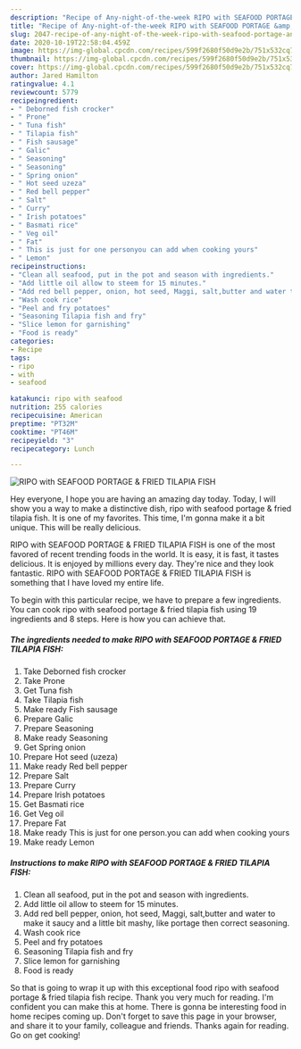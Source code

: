 ```yaml
---
description: "Recipe of Any-night-of-the-week RIPO with SEAFOOD PORTAGE &amp;amp; FRIED TILAPIA FISH"
title: "Recipe of Any-night-of-the-week RIPO with SEAFOOD PORTAGE &amp;amp; FRIED TILAPIA FISH"
slug: 2047-recipe-of-any-night-of-the-week-ripo-with-seafood-portage-and-amp-fried-tilapia-fish
date: 2020-10-19T22:58:04.459Z
image: https://img-global.cpcdn.com/recipes/599f2680f50d9e2b/751x532cq70/ripo-with-seafood-portage-fried-tilapia-fish-recipe-main-photo.jpg
thumbnail: https://img-global.cpcdn.com/recipes/599f2680f50d9e2b/751x532cq70/ripo-with-seafood-portage-fried-tilapia-fish-recipe-main-photo.jpg
cover: https://img-global.cpcdn.com/recipes/599f2680f50d9e2b/751x532cq70/ripo-with-seafood-portage-fried-tilapia-fish-recipe-main-photo.jpg
author: Jared Hamilton
ratingvalue: 4.1
reviewcount: 5779
recipeingredient:
- " Deborned fish crocker"
- " Prone"
- " Tuna fish"
- " Tilapia fish"
- " Fish sausage"
- " Galic"
- " Seasoning"
- " Seasoning"
- " Spring onion"
- " Hot seed uzeza"
- " Red bell pepper"
- " Salt"
- " Curry"
- " Irish potatoes"
- " Basmati rice"
- " Veg oil"
- " Fat"
- " This is just for one personyou can add when cooking yours"
- " Lemon"
recipeinstructions:
- "Clean all seafood, put in the pot and season with ingredients."
- "Add little oil allow to steem for 15 minutes."
- "Add red bell pepper, onion, hot seed, Maggi, salt,butter and water to make it saucy and a little bit mashy, like portage then correct seasoning."
- "Wash cook rice"
- "Peel and fry potatoes"
- "Seasoning Tilapia fish and fry"
- "Slice lemon for garnishing"
- "Food is ready"
categories:
- Recipe
tags:
- ripo
- with
- seafood

katakunci: ripo with seafood 
nutrition: 255 calories
recipecuisine: American
preptime: "PT32M"
cooktime: "PT46M"
recipeyield: "3"
recipecategory: Lunch

---
```



![RIPO with SEAFOOD PORTAGE &amp; FRIED TILAPIA FISH](https://img-global.cpcdn.com/recipes/599f2680f50d9e2b/751x532cq70/ripo-with-seafood-portage-fried-tilapia-fish-recipe-main-photo.jpg)

Hey everyone, I hope you are having an amazing day today. Today, I will show you a way to make a distinctive dish, ripo with seafood portage &amp; fried tilapia fish. It is one of my favorites. This time, I'm gonna make it a bit unique. This will be really delicious.



RIPO with SEAFOOD PORTAGE &amp; FRIED TILAPIA FISH is one of the most favored of recent trending foods in the world. It is easy, it is fast, it tastes delicious. It is enjoyed by millions every day. They're nice and they look fantastic. RIPO with SEAFOOD PORTAGE &amp; FRIED TILAPIA FISH is something that I have loved my entire life.


To begin with this particular recipe, we have to prepare a few ingredients. You can cook ripo with seafood portage &amp; fried tilapia fish using 19 ingredients and 8 steps. Here is how you can achieve that.

<!--inarticleads1-->

##### The ingredients needed to make RIPO with SEAFOOD PORTAGE &amp; FRIED TILAPIA FISH:

1. Take  Deborned fish crocker
1. Take  Prone
1. Get  Tuna fish
1. Take  Tilapia fish
1. Make ready  Fish sausage
1. Prepare  Galic
1. Prepare  Seasoning
1. Make ready  Seasoning
1. Get  Spring onion
1. Prepare  Hot seed (uzeza)
1. Make ready  Red bell pepper
1. Prepare  Salt
1. Prepare  Curry
1. Prepare  Irish potatoes
1. Get  Basmati rice
1. Get  Veg oil
1. Prepare  Fat
1. Make ready  This is just for one person.you can add when cooking yours
1. Make ready  Lemon




<!--inarticleads2-->

##### Instructions to make RIPO with SEAFOOD PORTAGE &amp; FRIED TILAPIA FISH:

1. Clean all seafood, put in the pot and season with ingredients.
1. Add little oil allow to steem for 15 minutes.
1. Add red bell pepper, onion, hot seed, Maggi, salt,butter and water to make it saucy and a little bit mashy, like portage then correct seasoning.
1. Wash cook rice
1. Peel and fry potatoes
1. Seasoning Tilapia fish and fry
1. Slice lemon for garnishing
1. Food is ready




So that is going to wrap it up with this exceptional food ripo with seafood portage &amp; fried tilapia fish recipe. Thank you very much for reading. I'm confident you can make this at home. There is gonna be interesting food in home recipes coming up. Don't forget to save this page in your browser, and share it to your family, colleague and friends. Thanks again for reading. Go on get cooking!

